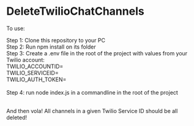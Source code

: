 # DeleteTwilioChatChannels
To use:

Step 1: Clone this repository to your PC \
Step 2: Run npm install on its folder \
Step 3: Create a .env file in the root of the project with values from your Twilio account: \
          TWILIO_ACCOUNTID= \
          TWILIO_SERVICEID= \
          TWILIO_AUTH_TOKEN= \
          \
Step 4: run node index.js in a commandline in the root of the project

\
And then vola! All channels in a given Twilio Service ID should be all deleted!
